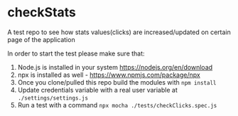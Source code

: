 # checkStats
A test repo to see how stats values(clicks) are increased/updated on certain page of the application

In order to start the test please make sure that: 
1. Node.js is installed in your system https://nodejs.org/en/download
2. npx is installed as well - https://www.npmjs.com/package/npx
3. Once you clone/pulled this repo build the modules with `npm install`
4. Update credentials variable with a real user variable at `./settings/settings.js`
4. Run a test with a command `npx mocha ./tests/checkClicks.spec.js`
   
